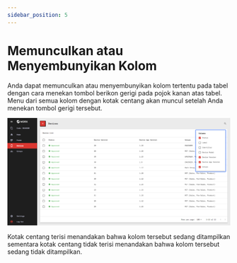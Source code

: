 ```yaml
---
sidebar_position: 5
---
```


# Memunculkan atau Menyembunyikan Kolom

Anda dapat memunculkan atau menyembunyikan kolom tertentu pada tabel dengan cara menekan tombol berikon gerigi pada pojok kanan atas tabel. Menu dari semua kolom dengan kotak centang akan muncul setelah Anda menekan tombol gerigi tersebut.

![](/img/screenshots/website-application-usage/table-component/showing-or-hiding-columns/showing-or-hiding-columns-1.png)

Kotak centang terisi menandakan bahwa kolom tersebut sedang ditampilkan sementara kotak centang tidak terisi menandakan bahwa kolom tersebut sedang tidak ditampilkan.
